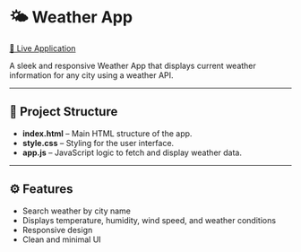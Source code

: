 # 🌤️ Weather App

[🔗 Live Application](https://your-live-app-link.com)

A sleek and responsive Weather App that displays current weather information for any city using a weather API.

---

## 📁 Project Structure

- **index.html** – Main HTML structure of the app.
- **style.css** – Styling for the user interface.
- **app.js** – JavaScript logic to fetch and display weather data.

---

## ⚙️ Features

- Search weather by city name
- Displays temperature, humidity, wind speed, and weather conditions
- Responsive design
- Clean and minimal UI

